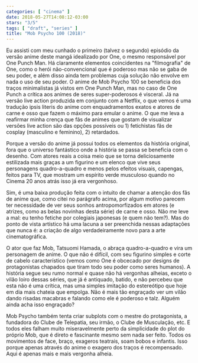 ```yaml
---
categories: [ "cinema" ]
date: 2018-05-27T14:08:12-03:00
stars: "3/5"
tags: [ "draft", "series" ]
title: "Mob Psycho 100 (2018)"
---
```

Eu assisti com meu cunhado o primeiro (talvez o segundo) episódio da versão anime deste mangá idealizado por One, o mesmo responsável por One Punch Man. Há claramente elementos coincidentes na "filmografia" de One, como o herói não-convencional que é poderoso mas não se gaba de seu poder, e além disso ainda tem problemas cuja solução não envolve em nada o uso de seu poder. O anime de Mob Psycho 100 se beneficia dos traços minimalistas já vistos em One Punch Man, mas no caso de One Punch a crítica aos animes de seres super-poderosos é visceral. Já na versão live action produzida em conjunto com a Netflix, o que vemos é uma tradução ipsis literis do anime com enquadramentos exatos e atores de carne e osso que fazem o máximo para emular o anime. O que me leva a reafirmar minha crença que fãs de animes que gostam de visualizar versões live action são das opções possíveis ou 1) fetichistas fãs de cosplay (masculino e feminino), 2) retardados.

Porque a versão do anime já possui todos os elementos da história original, fora que o universo fantástico onde a história se passa se beneficia com o desenho. Com atores reais a coisa meio que se torna deliciosamente estilizada mais graças a um figurino e um elenco que vive seus personagens quadro-a-quadro e menos pelos efeitos visuais, capengas, feitos para TV, que mostram um espírito verde musculoso quando no Cinema 20 anos atrás isso já era vergonhoso.

Sim, é uma baixa produção feita com o intuito de chamar a atenção dos fãs de anime que, como citei no parágrafo acima, por algum motivo parecem ter necessidade de ver seus sonhos antropomorfizados em atores (e atrizes, como as belas novinhas desta série) de carne e osso. Não me leve a mal: eu tenho fetiche por colegiais japonesas (e quem não tem?). Mas do ponto de vista artístico há uma lacuna a ser preenchida nessas adaptações que nunca é: a criação de algo verdadeiramente novo para a arte cinematográfica.

O ator que faz Mob, Tatsuomi Hamada, o abraça quadro-a-quadro e vira um personagem de anime. O que não é difícil, com seu figurino simples e corte de cabelo característico (vemos como One é obcecado por designs de protagonistas chapados que tiram todo seu poder como seres humanos). A história segue seu rumo normal e quase não há vergonhas alheias, exceto o vilão loiro dessas séries, que já é antiquado, batido, e não percebeu que esta não é uma crítica, mas uma simples imitação do estereótipo que hoje em dia mais chateia que empolga. Não é mais tão engraçado ver um vilão dando risadas macabras e falando como ele é poderoso e talz. Alguém ainda acha isso engraçado?

Mob Psycho também tenta criar subplots com o mestre do protagonista, a fundadora do Clube de Telepatia, seu irmão, o Clube de Musculação, etc. E todos eles falham muito miseravelmente perto da simplicidade do plot do próprio Mob, que é direto e fascinante mesmo sem nada ser feito. Todos os movimentos de face, braço, exageros teatrais, soam bobos e infantis. Isso porque apenas através do anime o exagero dos traços é recompensado. Aqui é apenas mais e mais vergonha alheia.
